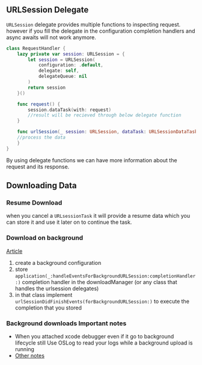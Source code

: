 ## URLSession Delegate
`URLSession` delegate provides multiple functions to inspecting request.
however if you fill the delegate in the configuration completion handlers and async awaits will not work anymore.
```Swift
class RequestHandler {
	lazy private var session: URLSession = {
        let session = URLSession(
            configuration: .default,
            delegate: self,
            delegateQueue: nil
        )
        return session
    }()

	func request() {
		session.dataTask(with: request)
		//result will be recieved through below delegate function
	}

	func urlSession(_ session: URLSession, dataTask: URLSessionDataTask, didReceive data: Data) {
	//process the data
	}
}
```
By using delegate functions we can have more information about the request and its response.
##  Downloading Data
### Resume Download
when you cancel a `URLsessionTask` it will provide a resume data which you can store it and use it later on to continue the task.
### Download on background
[Article](https://developer.apple.com/documentation/foundation/url_loading_system/downloading_files_in_the_background)
1) create a background configuration
2) store `application(_:handleEventsForBackgroundURLSession:completionHandler:)` completion handler in the downloadManager (or any class that handles the urlsession delegates)
3) in that class implement `urlSessionDidFinishEvents(forBackgroundURLSession:)` to execute the completion that you stored
### Background downloads Important notes
* When you attached xcode debugger even if it go to background lifecycle still Use OSLog to read your logs while a background upload is running
* [Other notes](https://www.avanderlee.com/swift/urlsession-common-pitfalls-with-background-download-upload-tasks/)
